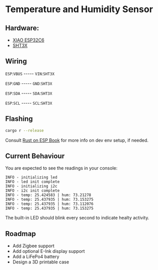 # Temperature and Humidity Sensor

## Hardware:

- [XIAO ESP32C6](https://wiki.seeedstudio.com/xiao_esp32c6_getting_started/#hardware-overview)
- [SHT3X](https://sensirion.com/media/documents/213E6A3B/63A5A569/Datasheet_SHT3x_DIS.pdf)

## Wiring

`ESP`:`VBUS` ----- `VIN`:`SHT3X`

`ESP`:`GND` ----- `GND`:`SHT3X`

`ESP`:`SDA` ----- `SDA`:`SHT3X`

`ESP`:`SCL` ----- `SCL`:`SHT3X`

## Flashing

```bash
cargo r --release
```

Consult [Rust on ESP Book](https://docs.espressif.com/projects/rust/book/preface.html) for more info on dev env setup, if needed.

## Current Behaviour

You are expected to see the readings in your console:

```
INFO - initializing led
INFO - led init complete
INFO - initializing i2c
INFO - i2c init complete
INFO - temp: 25.424583 | hum: 73.21278
INFO - temp: 25.437935 | hum: 73.153275
INFO - temp: 25.437935 | hum: 73.112076
INFO - temp: 25.437935 | hum: 73.153275
```

The built-in LED should blink every second to indicate healty activity.

## Roadmap

- Add Zigbee support
- Add optional E-Ink display support
- Add a LiFePo4 battery
- Design a 3D printable case